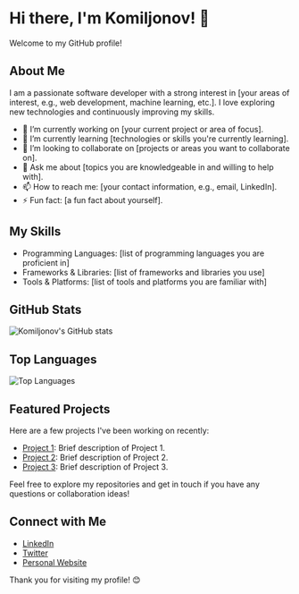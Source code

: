 # Hi there, I'm Komiljonov! 👋

Welcome to my GitHub profile!

## About Me

I am a passionate software developer with a strong interest in [your areas of interest, e.g., web development, machine learning, etc.]. I love exploring new technologies and continuously improving my skills.

- 🔭 I’m currently working on [your current project or area of focus].
- 🌱 I’m currently learning [technologies or skills you're currently learning].
- 👯 I’m looking to collaborate on [projects or areas you want to collaborate on].
- 💬 Ask me about [topics you are knowledgeable in and willing to help with].
- 📫 How to reach me: [your contact information, e.g., email, LinkedIn].
- ⚡ Fun fact: [a fun fact about yourself].

## My Skills

- Programming Languages: [list of programming languages you are proficient in]
- Frameworks & Libraries: [list of frameworks and libraries you use]
- Tools & Platforms: [list of tools and platforms you are familiar with]

## GitHub Stats

![Komiljonov's GitHub stats](https://github-readme-stats.vercel.app/api?username=komiljonov&show_icons=true&theme=radical)

## Top Languages

![Top Languages](https://github-readme-stats.vercel.app/api/top-langs/?username=komiljonov&layout=compact&theme=radical)

## Featured Projects

Here are a few projects I've been working on recently:

- [Project 1](https://github.com/komiljonov/project1): Brief description of Project 1.
- [Project 2](https://github.com/komiljonov/project2): Brief description of Project 2.
- [Project 3](https://github.com/komiljonov/project3): Brief description of Project 3.

Feel free to explore my repositories and get in touch if you have any questions or collaboration ideas!

## Connect with Me

- [LinkedIn](https://www.linkedin.com/in/your-linkedin-profile)
- [Twitter](https://twitter.com/your-twitter-profile)
- [Personal Website](https://your-personal-website.com)

Thank you for visiting my profile! 😊
